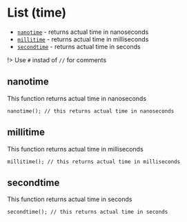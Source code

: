 # List (time)
* [`nanotime`](#nanotime) - returns actual time in nanoseconds
* [`millitime`](#millitime) - returns actual time in milliseconds
* [`secondtime`](#secondtime) - returns actual time in seconds

!> Use `#` instad of `//` for comments

## nanotime
This function returns actual time in nanoseconds
```clike
nanotime(); // this returns actual time in nanoseconds
```

## millitime
This function returns actual time in milliseconds
```clike
millitime(); // this returns actual time in milliseconds
```

## secondtime
This function returns actual time in seconds
```clike
secondtime(); // this returns actual time in seconds
```

